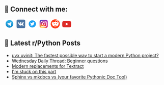 ## 🔎 Connect with me:
[<img src="https://github.com/bullbesh/bullbesh/blob/main/images/Telegram.png" width="32" height="32" />](https://t.me/bullbesh)
[<img src="https://github.com/bullbesh/bullbesh/blob/main/images/VK.png" width="32" height="32" />](https://vk.com/bullbesh)
[<img src="https://github.com/bullbesh/bullbesh/blob/main/images/Twitter.png" width="32" height="32" />](https://twitter.com/bullbesh1)
[<img src="https://github.com/bullbesh/bullbesh/blob/main/images/Instagram.png" width="32" height="32" />](https://www.instagram.com/bullbesh)
[<img src="https://github.com/bullbesh/bullbesh/blob/main/images/Reddit.png" width="32" height="32" />](https://www.reddit.com/user/bullbesh)
[<img src="https://github.com/bullbesh/bullbesh/blob/main/images/YouTube.png" width="32" height="32" />](https://www.youtube.com/channel/UCtfjRs6uzgq5mfm8S06WTcg)

## 📕 Latest r/Python Posts
<!-- BLOG-POST-LIST:START -->
- [uvx uvinit: The fastest possible way to start a modern Python project?](https://www.reddit.com/r/Python/comments/1jusx5z/uvx_uvinit_the_fastest_possible_way_to_start_a/)
- [Wednesday Daily Thread: Beginner questions](https://www.reddit.com/r/Python/comments/1jusf3y/wednesday_daily_thread_beginner_questions/)
- [Modern replacements for Textract](https://www.reddit.com/r/Python/comments/1jukvhh/modern_replacements_for_textract/)
- [I&#39;m stuck on this part](https://www.reddit.com/r/Python/comments/1jujp1c/im_stuck_on_this_part/)
- [Sphinx vs mkdocs vs &lpar;your favorite Pythonic Doc Tool&rpar;](https://www.reddit.com/r/Python/comments/1juie2r/sphinx_vs_mkdocs_vs_your_favorite_pythonic_doc/)
<!-- BLOG-POST-LIST:END -->
